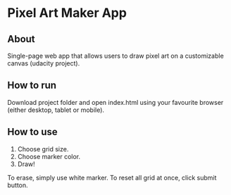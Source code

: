# Pixel Art Maker App

## About

Single-page web app that allows users to draw pixel art on a customizable canvas
 (udacity project).

## How to run

Download project folder and open index.html using your favourite browser (either
   desktop, tablet or mobile).

## How to use

1. Choose grid size.
2. Choose marker color.
3. Draw!

To erase, simply use white marker.
To reset all grid at once, click submit button.  
